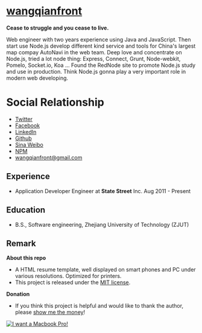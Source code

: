 [wangqianfront](http://twitter.com/wangqianfront)
============================
**Cease to struggle and you cease to live.**

Web engineer with two years experience using Java and JavaScript. Then start use Node.js develop different kind service and tools for China's largest map compay AutoNavi in the web team. Deep love and concentrate on Node.js, tried a lot node thing: Express, Connect, Grunt, Node-webkit, Pomelo, Socket.io, Koa ... Found the RedNode site to promote Node.js study and use in production. Think Node.js gonna play a very important role in modern web developing.

Social Relationship
================
* [Twitter](http://twitter.com/wangqianfront)
* [Facebook](http://facebook.com/wangqianfront)
* [LinkedIn](http://www.linkedin.com/in/wangqianfront)
* [Github](http://github.com/wangqianfront)
* [Sina Weibo](http://weibo.com/qain1989)
* [NPM](https://www.npmjs.org/~wangqianfront)
* [wangqianfront@gmail.com](mailto:wangqianfront@gmail.com)


Experience
---------------------
+ Application Developer Engineer at <strong>State Street</strong> Inc. Aug 2011 - Present


Education
---------------------
+ B.S., Software engineering, Zhejiang University of Technology (ZJUT)


Remark
---------------------

**About this repo**

+ A HTML resume template, well displayed on smart phones and PC under various resolutions. Optimized for printers.
+ This project is released under the [MIT license](http://opensource.org/licenses/MIT).


**Donation**

+ If you think this project is helpful and would like to thank the author, please [show me the money](http://www.urbandictionary.com/define.php?term=show+me+the+money)!

[![I want a Macbook Pro!](https://img.alipay.com/sys/personalprod/style/mc/btn-index.png)](https://me.alipay.com/wangqianfront)
